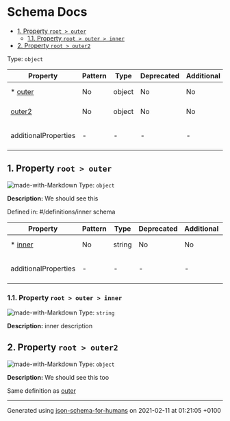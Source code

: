 # Schema Docs

- [1. Property `root > outer`](#outer)
  - [1.1. Property `root > outer > inner`](#outer_inner)
- [2. Property `root > outer2`](#outer2)

Type: `object`

| Property | Pattern | Type | Deprecated | Additional | Description |
| -------- | ------- | ---- | ---------- | ---------- | ----------- |
|*  [outer](#outer)|No|object|No| No|We should see this|
| [outer2](#outer2)|No|object|No| No|We should see this too|
  | additionalProperties | - | - | - | - |  [![made-with-Markdown](https://img.shields.io/badge/Not%20allowed-red)](# "Additional Properties not allowed.") | - |        

## <a name="outer"></a>1. Property `root > outer`

![made-with-Markdown](https://img.shields.io/badge/Required-blue)
Type: `object`

**Description:** We should see this

Defined in: #/definitions/inner schema

| Property | Pattern | Type | Deprecated | Additional | Description |
| -------- | ------- | ---- | ---------- | ---------- | ----------- |
|*  [inner](#outer_inner)|No|string|No| No|inner description|
  | additionalProperties | - | - | - | - |  [![made-with-Markdown](https://img.shields.io/badge/Not%20allowed-red)](# "Additional Properties not allowed.") | - |        

### <a name="outer_inner"></a>1.1. Property `root > outer > inner`

![made-with-Markdown](https://img.shields.io/badge/Required-blue)
Type: `string`

**Description:** inner description

## <a name="outer2"></a>2. Property `root > outer2`

![made-with-Markdown](https://img.shields.io/badge/Optional-yellow)
Type: `object`

**Description:** We should see this too

Same definition as [outer](#outer)

----------------------------------------------------------------------------------------------------------------------------
Generated using [json-schema-for-humans](https://github.com/coveooss/json-schema-for-humans) on 2021-02-11 at 01:21:05 +0100